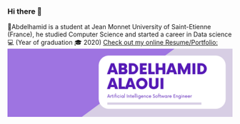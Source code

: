 ### Hi there 👋
💁‍Abdelhamid is a student at Jean Monnet University of Saint-Etienne (France), he studied Computer Science and started a career in Data science 💻
(Year of graduation 🎓 2020)
[Check out my online Resume/Portfolio:](https://abdelhamid-pro.herokuapp.com/)
![Chrome Dino](https://github.com/alaouiib/alaouiib/blob/master/Graduate%20Artificial%20Intelligence%20Software%20Engineer.png)



